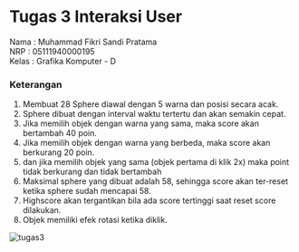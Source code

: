 # Tugas 3 Interaksi User

Nama                : Muhammad Fikri Sandi Pratama <br/>
NRP                 : 05111940000195 <br/>
Kelas               : Grafika Komputer - D <br/>

### Keterangan
1. Membuat 28 Sphere diawal dengan 5 warna dan posisi secara acak.
2. Sphere dibuat dengan interval waktu tertertu dan akan semakin cepat.
3. Jika memilih objek dengan warna yang sama, maka score akan bertambah 40 poin.
4. Jika memilih objek dengan warna yang berbeda, maka score akan berkurang 20 poin.
5. dan jika memilih objek yang sama (objek pertama di klik 2x) maka point tidak berkurang dan tidak bertambah
6. Maksimal sphere yang dibuat adalah 58, sehingga score akan ter-reset ketika sphere sudah mencapai 58.
7. Highscore akan tergantikan bila ada score tertinggi saat reset score dilakukan.
8. Objek memiliki efek rotasi ketika diklik.


![tugas3](https://user-images.githubusercontent.com/55092974/137615582-a57ea7ad-dfaf-4af6-b73a-679ef17a1d87.gif)
